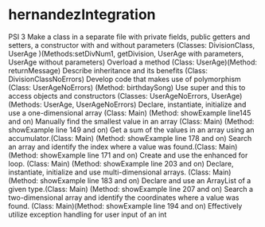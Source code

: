 # hernandezIntegration
PSI 3
Make a class in a separate file with private fields, public getters and setters, a constructor with and without parameters (Classes: DivisionClass, UserAge )(Methods:setDivNum1, getDivision, UserAge with parameters, UserAge without parameters)
Overload a method (Class: UserAge)(Method: returnMessage)
Describe inheritance and its benefits (Class: DivisionClassNoErrors)
Develop code that makes use of polymorphism (Class: UserAgeNoErrors) (Method: birthdaySong)
Use super and this to access objects and constructors (Classes: UserAgeNoErrors, UserAge) (Methods: UserAge, UserAgeNoErrors)
Declare, instantiate, initialize and use a one-dimensional array (Class: Main) (Method: showExample line145 and on)
Manually find the smallest value in an array (Class: Main) (Method: showExample line 149 and on)
Get a sum of the values in an array using an accumulator.(Class: Main) (Method: showExample line 178 and on)
Search an array and identify the index where a value was found.(Class: Main) (Method: showExample line 171 and on)
Create and use the enhanced for loop. (Class: Main) (Method: showExample line 203 and on)
Declare, instantiate, initialize and use multi-dimensional arrays. (Class: Main) (Method: showExample line 183 and on)
Declare and use an ArrayList of a given type.(Class: Main) (Method: showExample line 207 and on)
Search a two-dimensional array and identify the coordinates where a value was found. (Class: Main)(Method: showExample line 194 and on)
Effectively utilize exception handling for user input of an int
